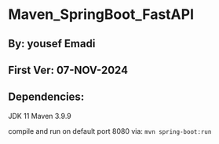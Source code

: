 # Maven_SpringBoot_FastAPI

## By: yousef Emadi
## First Ver: 07-NOV-2024

## Dependencies:
JDK 11
Maven 3.9.9

compile and run on default port 8080 via: 
`mvn spring-boot:run`

